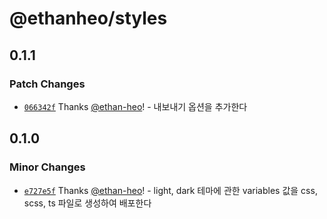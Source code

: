 # @ethanheo/styles

## 0.1.1

### Patch Changes

- [`066342f`](https://github.com/ethan-heo/ethan-styles/commit/066342fdf9f3d33e841bf9a982b2960fc6368603) Thanks [@ethan-heo](https://github.com/ethan-heo)! - 내보내기 옵션을 추가한다

## 0.1.0

### Minor Changes

- [`e727e5f`](https://github.com/ethan-heo/ethan-styles/commit/e727e5f198d650db11e32aab573c9d7462ca5852) Thanks [@ethan-heo](https://github.com/ethan-heo)! - light, dark 테마에 관한 variables 값을 css, scss, ts 파일로 생성하여 배포한다
